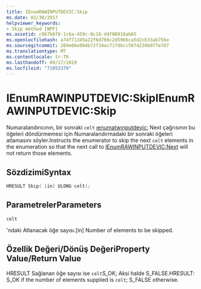 ```yaml
---
title: IEnumRAWINPUTDEVIC:Skip
ms.date: 03/30/2017
helpviewer_keywords:
- Skip method [WPF]
ms.assetid: c967b0f8-1c6a-459c-8c16-d4f08918ab65
ms.openlocfilehash: a74f71345a22f6d766c2d5966ca5d2cb33ab756e
ms.sourcegitcommit: 289e06e904b72f34ac717dbcc5074239b977e707
ms.translationtype: MT
ms.contentlocale: tr-TR
ms.lasthandoff: 09/17/2019
ms.locfileid: "71053370"
---
```

# <a name="ienumrawinputdevicskip"></a><span data-ttu-id="73940-102">IEnumRAWINPUTDEVIC:Skip</span><span class="sxs-lookup"><span data-stu-id="73940-102">IEnumRAWINPUTDEVIC:Skip</span></span>
<span data-ttu-id="73940-103">Numaralandırıcının, bir sonraki `celt` [ıenumatwınputdevic:](ienumrawinputdevic-next.md) Next çağrısının bu öğeleri döndürmemesi için Numaralandırmadaki bir sonraki öğeleri atlamasını söyler.</span><span class="sxs-lookup"><span data-stu-id="73940-103">Instructs the enumerator to skip the next `celt` elements in the enumeration so that the next call to [IEnumRAWINPUTDEVIC:Next](ienumrawinputdevic-next.md) will not return those elements.</span></span>  
  
## <a name="syntax"></a><span data-ttu-id="73940-104">Sözdizimi</span><span class="sxs-lookup"><span data-stu-id="73940-104">Syntax</span></span>  
  
```cpp  
HRESULT Skip( [in] ULONG celt);  
```  
  
## <a name="parameters"></a><span data-ttu-id="73940-105">Parametreler</span><span class="sxs-lookup"><span data-stu-id="73940-105">Parameters</span></span>  
 `celt`  
  
 <span data-ttu-id="73940-106">'ndaki Atlanacak öğe sayısı.</span><span class="sxs-lookup"><span data-stu-id="73940-106">[in] Number of elements to be skipped.</span></span>  
  
## <a name="property-valuereturn-value"></a><span data-ttu-id="73940-107">Özellik Değeri/Dönüş Değeri</span><span class="sxs-lookup"><span data-stu-id="73940-107">Property Value/Return Value</span></span>  
 <span data-ttu-id="73940-108">HRESULT Sağlanan öğe sayısı ise `celt`S_OK; Aksi halde S_FALSE.</span><span class="sxs-lookup"><span data-stu-id="73940-108">HRESULT: S_OK if the number of elements supplied is `celt`; S_FALSE otherwise.</span></span>
